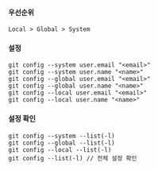 #### 우선순위
```text
Local > Global > System
```

#### 설정
```shell
git config --system user.email "<email>"
git config --system user.name "<name>"
git config --global user.email "<email>"
git config --global user.name "<name>"
git config --local user.email "<email>"
git config --local user.name "<name>"
```

#### 설정 확인
```shell
git config --system --list(-l)
git config --global --list(-l)
git config --local --list(-l)
git config --list(-l) // 전체 설정 확인
```
